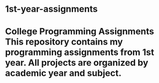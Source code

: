 # 1st-year-assignments
# College Programming Assignments  This repository contains my programming assignments from 1st year.   All projects are organized by academic year and subject. 
